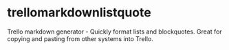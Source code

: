 # trellomarkdownlistquote
Trello markdown generator - Quickly format lists and blockquotes. Great for copying and pasting from other systems into Trello.
